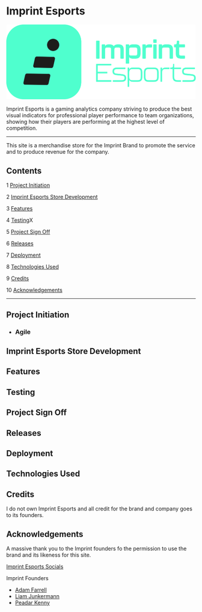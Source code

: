 # Imprint Esports

![imprint Esports Logo](doc/Imrpint.png)

Imprint Esports is a gaming analytics company striving to produce the best visual indicators for professional player performance to team organizations, showing how their players are performing at the highest level of competition.

---
This site is a merchandise store for the Imprint Brand to promote the service and to produce revenue for the company.

## **Contents**

1 [Project Initiation](#1-project-initiation)

2 [Imprint Esports Store Development](#2-Imprint-Esports-Store-Development)

3 [Features](#3-features)

4 [Testing](#4-testing)X

5 [Project Sign Off](#5-project-sign-off)

6 [Releases](#6-releases)

7 [Deployment](#7-deployment)

8 [Technologies Used](#8-technologies-used)

9 [Credits](#9-credits)

10 [Acknowledgements](#10-acknowledgements)

---

## Project Initiation

- ### Agile
 

## Imprint Esports Store Development

## Features

## Testing

## Project Sign Off

## Releases

## Deployment

## Technologies Used

## Credits

I do not own Imprint Esports and all credit for the brand and company goes to its founders.

## Acknowledgements

A massive thank you to the Imprint founders fo the permission to use the brand and its likeness for this site.

[Imprint Esports Socials](https://linktr.ee/imprintesports)

Imprint Founders

- [Adam Farrell](https://www.linkedin.com/in/adampfarrell/)
- [Liam Junkermann](https://www.linkedin.com/in/liamjunkermann/)
- [Peadar Kenny](https://www.linkedin.com/in/peadarkenny/)

